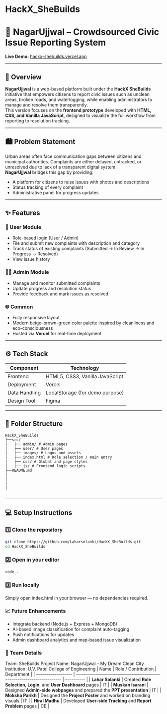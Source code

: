 # HackX_SheBuilds
# 🌆 NagarUjjwal – Crowdsourced Civic Issue Reporting System  

**Live Demo:** [hackx-shebuilds.vercel.app](https://hackx-shebuilds.vercel.app)  

---

## 🧩 Overview  
**NagarUjjwal** is a web-based platform built under the **HackX SheBuilds** initiative that empowers citizens to report civic issues such as unclean areas, broken roads, and waterlogging, while enabling administrators to manage and resolve them transparently.  
This version focuses on the **frontend prototype** developed with **HTML, CSS, and Vanilla JavaScript**, designed to visualize the full workflow from reporting to resolution tracking.

---

## 🏙️ Problem Statement  
Urban areas often face communication gaps between citizens and municipal authorities. Complaints are either delayed, untracked, or unresolved due to lack of a transparent digital system.  
**NagarUjjwal** bridges this gap by providing:  
- A platform for citizens to raise issues with photos and descriptions  
- Status tracking of every complaint  
- Administrative panel for progress updates  

---

## ✨ Features  
### 👤 User Module
- Role-based login (User / Admin)
- File and submit new complaints with description and category  
- Track status of existing complaints (Submitted → In Review → In Progress → Resolved)  
- View issue history  

### 🧑‍💼 Admin Module
- Manage and monitor submitted complaints  
- Update progress and resolution status  
- Provide feedback and mark issues as resolved  

### 🌐 Common  
- Fully responsive layout  
- Modern beige–brown–green color palette inspired by cleanliness and eco-consciousness  
- Hosted via **Vercel** for real-time deployment  

---

## ⚙️ Tech Stack
| Component | Technology |
|------------|-------------|
| Frontend | HTML5, CSS3, Vanilla JavaScript |
| Deployment | Vercel |
| Data Handling | LocalStorage (for demo purpose) |
| Design Tool | Figma |

---

## 🧭 Folder Structure
```
HackX_SheBuilds
├──src/
|   ├── admin/ # Admin pages
|   ├── user/ # User pages
|   ├── images/ # Logos and assets
|   ├── index.html # Role selection / main entry
|   ├── css/ # Global and page styles
|   ├── js/ # Frontend logic scripts
├──README.md
|
|
|
|


```

---

## 💻 Setup Instructions

### 1️⃣ Clone the repository
```bash
git clone https://github.com/Laharsolanki/HackX_SheBuilds.git
cd HackX_SheBuilds
``` 

### 2️⃣ Open in your editor
```bash
code .
``` 

### 3️⃣ Run locally
Simply open index.html in your browser — no dependencies required.

### 📈 Future Enhancements
- Integrate backend (Node.js + Express + MongoDB)
- AI-based image classification for complaint auto-tagging
- Push notifications for updates
- Admin dashboard analytics and map-based issue visualization

### 👥 Team Details
Team: SheBuilds
Project Name: NagarUjjwal – My Dream Clean City
Institution: U.V. Patel College of Engineering
| Name               | Role / Contribution                                                    | Department |
| ------------------ | ---------------------------------------------------------------------- | ---------- |
| **Lahar Solanki**  | Created **Role Selection**, **Login**, and **User Dashboard** pages    | IT         |
| **Muskan Isarani** | Designed **Admin-side webpages** and prepared the **PPT presentation** | IT         |
| **Moksha Parikh**  | Designed the **Project Poster** and worked on branding visuals         | IT         |
| **Hiral Madhu**    | Developed **User-side Tracking** and **Report Problem** pages          | CE         |

